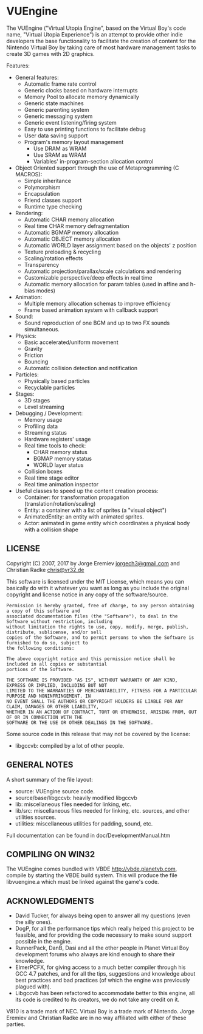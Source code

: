 VUEngine
========

The VUEngine ("Virtual Utopia Engine", based on the Virtual Boy's code name, "Virtual Utopia Experience") 
is an attempt to provide other indie developers the base functionality to facilitate the creation of 
content for the Nintendo Virtual Boy by taking care of most hardware management tasks to create 3D games 
with 2D graphics.

Features:

- General features:
	- Automatic frame rate control
	- Generic clocks based on hardware interrupts
	- Memory Pool to allocate memory dynamically
	- Generic state machines
	- Generic parenting system
	- Generic messaging system
	- Generic event listening/firing system
	- Easy to use printing functions to facilitate debug
	- User data saving support
	- Program's memory layout management
		- Use DRAM as WRAM
		- Use SRAM as WRAM
		- Variables' in-program-section allocation control
- Object Oriented support through the use of Metaprogramming (C MACROS):
	- Simple inheritance
	- Polymorphism
	- Encapsulation
	- Friend classes support
	- Runtime type checking
- Rendering:
	- Automatic CHAR memory allocation
	- Real time CHAR memory defragmentation
	- Automatic BGMAP memory allocation
	- Automatic OBJECT memory allocation
	- Automatic WORLD layer assignment based on the objects' z position
	- Texture preloading & recycling
	- Scaling/rotation effects
	- Transparency
	- Automatic projection/parallax/scale calculations and rendering
	- Customizable perspective/deep effects in real time
	- Automatic memory allocation for param tables (used in affine and h-bias modes)
- Animation:
	- Multiple memory allocation schemas to improve efficiency
	- Frame based animation system with callback support
- Sound:
	- Sound reproduction of one BGM and up to two FX sounds simultaneous.
- Physics:
	- Basic accelerated/uniform movement
	- Gravity
	- Friction
	- Bouncing
	- Automatic collision detection and notification
- Particles:
	- Physically based particles
	- Recyclable particles
- Stages:
	- 3D stages
	- Level streaming
- Debugging / Development:
	- Memory usage
	- Profiling data
	- Streaming status
	- Hardware registers' usage
	- Real time tools to check:
		- CHAR memory status
		- BGMAP memory status
		- WORLD layer status
	- Collision boxes
	- Real time stage editor
	- Real time animation inspector
- Useful classes to speed up the content creation process:
	- Container: for transformation propagation (translation/rotation/scaling)
	- Entity: a container with a list of sprites (a "visual object")
	- AnimatedEntity: an entity with animated sprites.
	- Actor: animated in game entity which coordinates a physical body with a collision shape


LICENSE
-------

Copyright (C) 2007, 2017 by Jorge Eremiev <jorgech3@gmail.com> and Christian Radke <chris@vr32.de>

This software is licensed under the MIT License, which means you can basically do with it whatever you 
want as long as you include the original copyright and license notice in any copy of the software/source. 

	Permission is hereby granted, free of charge, to any person obtaining a copy of this software and
	associated documentation files (the "Software"), to deal in the Software without restriction, including
	without limitation the rights to use, copy, modify, merge, publish, distribute, sublicense, and/or sell
	copies of the Software, and to permit persons to whom the Software is furnished to do so, subject to
	the following conditions:
	
	The above copyright notice and this permission notice shall be included in all copies or substantial
	portions of the Software.
	
	THE SOFTWARE IS PROVIDED "AS IS", WITHOUT WARRANTY OF ANY KIND, EXPRESS OR IMPLIED, INCLUDING BUT NOT
	LIMITED TO THE WARRANTIES OF MERCHANTABILITY, FITNESS FOR A PARTICULAR PURPOSE AND NONINFRINGEMENT. IN
	NO EVENT SHALL THE AUTHORS OR COPYRIGHT HOLDERS BE LIABLE FOR ANY CLAIM, DAMAGES OR OTHER LIABILITY,
	WHETHER IN AN ACTION OF CONTRACT, TORT OR OTHERWISE, ARISING FROM, OUT OF OR IN CONNECTION WITH THE
	SOFTWARE OR THE USE OR OTHER DEALINGS IN THE SOFTWARE.

Some source code in this release that may not be covered by the license:

- libgccvb: compiled by a lot of other people.


GENERAL NOTES
-------------

A short summary of the file layout:

- source: VUEngine source code.
- source/base/libgccvb: heavily modified libgccvb
- lib: miscellaneous files needed for linking, etc.
- lib/src: miscellaneous files needed for linking, etc. sources, and other utilities sources.
- utilities: miscellaneous utilities for padding, sound, etc.

Full documentation can be found in doc/DevelopmentManual.htm


COMPILING ON WIN32
------------------

The VUEngine comes bundled with VBDE <http://vbde.planetvb.com>, compile by starting the VBDE build system. 
This will produce the file libvuengine.a which must be linked against the game's code.


ACKNOWLEDGMENTS
---------------

- David Tucker, for always being open to answer all my questions (even the silly ones).
- DogP, for all the performance tips which really helped this project to be feasible, and
for providing the code necessary to make sound support possible in the engine.
- RunnerPack, DanB, Dasi and all the other people in Planet Virtual Boy development forums
who always are kind enough to share their knowledge.
- ElmerPCFX, for giving access to a much better compiler through his GCC 4.7 patches, and for all
the tips, suggestions and knowledge about best practices and bad practices (of which the engine was
previously plagued with).
- Libgccvb has been refactored to accommodate better to this engine, all its code is credited to
its creators, we do not take any credit on it.


V810 is a trade mark of NEC. Virtual Boy is a trade mark of Nintendo.
Jorge Eremiev and Christian Radke are in no way affiliated with either of these parties.
